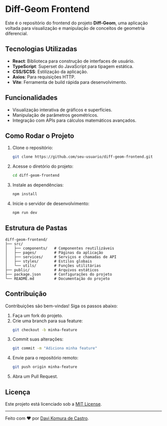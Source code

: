 # Diff-Geom Frontend

Este é o repositório do frontend do projeto **Diff-Geom**, uma aplicação voltada para visualização e manipulação de conceitos de geometria diferencial.

## Tecnologias Utilizadas

- **React**: Biblioteca para construção de interfaces de usuário.
- **TypeScript**: Superset do JavaScript para tipagem estática.
- **CSS/SCSS**: Estilização da aplicação.
- **Axios**: Para requisições HTTP.
- **Vite**: Ferramenta de build rápida para desenvolvimento.

## Funcionalidades

- Visualização interativa de gráficos e superfícies.
- Manipulação de parâmetros geométricos.
- Integração com APIs para cálculos matemáticos avançados.

## Como Rodar o Projeto

1. Clone o repositório:
    ```bash
    git clone https://github.com/seu-usuario/diff-geom-frontend.git
    ```
2. Acesse o diretório do projeto:
    ```bash
    cd diff-geom-frontend
    ```
3. Instale as dependências:
    ```bash
    npm install
    ```
4. Inicie o servidor de desenvolvimento:
    ```bash
    npm run dev
    ```

## Estrutura de Pastas

```
diff-geom-frontend/
├── src/
│   ├── components/   # Componentes reutilizáveis
│   ├── pages/        # Páginas da aplicação
│   ├── services/     # Serviços e chamadas de API
│   ├── styles/       # Estilos globais
│   └── utils/        # Funções utilitárias
├── public/           # Arquivos estáticos
├── package.json      # Configurações do projeto
└── README.md         # Documentação do projeto
```

## Contribuição

Contribuições são bem-vindas! Siga os passos abaixo:

1. Faça um fork do projeto.
2. Crie uma branch para sua feature:
    ```bash
    git checkout -b minha-feature
    ```
3. Commit suas alterações:
    ```bash
    git commit -m "Adiciona minha feature"
    ```
4. Envie para o repositório remoto:
    ```bash
    git push origin minha-feature
    ```
5. Abra um Pull Request.

## Licença

Este projeto está licenciado sob a [MIT License](LICENSE).

---
Feito com ❤️ por [Davi Komura de Castro](https://github.com/davikomura).